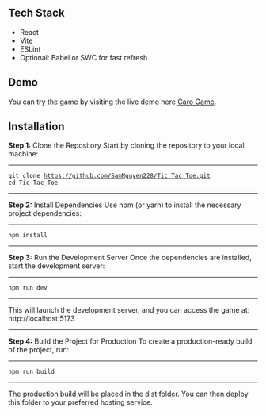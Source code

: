 ## Tech Stack
<ul>
  <li>React</li>
  <li>Vite</li>
  <li>ESLint</li>
  <li>Optional: Babel or SWC for fast refresh</li>
</ul>

## Demo
You can try the game by visiting the live demo here <a href="https://tic-tac-toe-tan-eight.vercel.app/">Caro Game</a>.

## Installation
<b>Step 1:</b> Clone the Repository
Start by cloning the repository to your local machine:

---

<code>git clone https://github.com/SamNguyen228/Tic_Tac_Toe.git</code> <br>
<code>cd Tic_Tac_Toe</code>

---

<b>Step 2:</b> Install Dependencies
Use npm (or yarn) to install the necessary project dependencies:

---

<code>npm install</code>

---

<b>Step 3:</b> Run the Development Server
Once the dependencies are installed, start the development server:

---

<code>npm run dev</code>

---

This will launch the development server, and you can access the game at: http://localhost:5173

---

<b>Step 4:</b> Build the Project for Production
To create a production-ready build of the project, run:

---

<code>npm run build</code>

---

The production build will be placed in the dist folder. You can then deploy this folder to your preferred hosting service.
